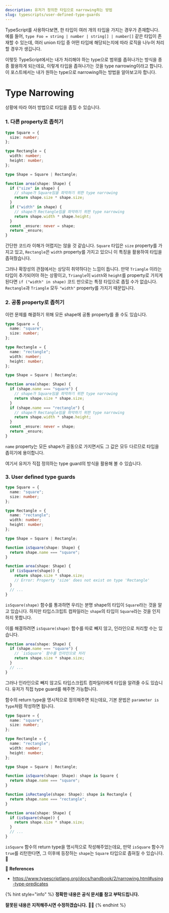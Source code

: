 ```yaml
---
description: 유저가 정의한 타입으로 narrowing하는 방법
slug: typescripts/user-defined-type-guards
---
```


TypeScript를 사용하다보면, 한 타입이 여러 개의 타입을 가지는 경우가 존재합니다.
예를 들어, `type Foo = string | number | string[] | number[]` 같은 타입이 존재할 수 있는데, 여러 union 타입 중 어떤 타입에 해당되는지에 따라 로직을 나누어 처리할 경우가 생깁니다.

이렇듯 TypeScript에서는 내가 처리해야 하는 type으로 범위를 좁혀나가는 방식을 종종 활용하게 되는데요, 이렇게 타입을 좁혀나가는 것을 type narrowing이라고 합니다. 이 포스트에서는 내가 원하는 type으로 narrowing하는 방법을 알아보고자 합니다.

# Type Narrowing

상황에 따라 여러 방법으로 타입을 좁힐 수 있습니다.

### 1. 다른 property로 좁히기

```typescript
type Square = {
  size: number;
};

type Rectangle = {
  width: number;
  height: number;
};

type Shape = Square | Rectangle;

function area(shape: Shape) {
  if ("size" in shape) {
    // shape가 Square임을 파악하기 위한 type narrowing
    return shape.size * shape.size;
  }
  if ("width" in shape) {
    // shape가 Rectangle임을 파악하기 위한 type narrowing
    return shape.width * shape.height;
  }
  const _ensure: never = shape;
  return _ensure;
}
```

간단한 코드라 이해가 어렵지는 않을 것 같습니다. `Square` 타입은 `size` property를 가지고 있고, `Rectangle`은 `width` property를 가지고 있으니 이 특징을 활용하여 타입을 좁혀줬습니다.

그러나 확장성의 관점에서는 상당히 취약하다는 느낌이 듭니다. 만약 `Triangle` 이라는 타입이 추가되어야 하는 상황이고, `Triangle`이 `width`와 `height`를 property로 가지게 된다면 `if ("width" in shape)` 코드 만으로는 특정 타입으로 좁힐 수가 없습니다. `Rectangle`과 `Triangle` 모두 `"width"` property를 가지기 때문입니다.

### 2. 공통 property로 좁히기

이런 문제를 해결하기 위해 모든 shape에 공통 property를 줄 수도 있습니다.

```typescript
type Square = {
  name: "square";
  size: number;
};

type Rectangle = {
  name: "rectangle";
  width: number;
  height: number;
};

type Shape = Square | Rectangle;

function area(shape: Shape) {
  if (shape.name === "square") {
    // shape가 Square임을 파악하기 위한 type narrowing
    return shape.size * shape.size;
  }
  if (shape.name === "rectangle") {
    // shape가 Rectangle임을 파악하기 위한 type narrowing
    return shape.width * shape.height;
  }
  const _ensure: never = shape;
  return _ensure;
}
```

`name` property는 모든 shape가 공동으로 가지면서도 그 값은 모두 다르므로 타입을 좁히기에 용이합니다.

여기서 유저가 직접 정의하는 type guard의 방식을 활용해 볼 수 있습니다.

### 3. User defined type guards

```typescript
type Square = {
  name: "square";
  size: number;
};

type Rectangle = {
  name: "rectangle";
  width: number;
  height: number;
};

type Shape = Square | Rectangle;

function isSquare(shape: Shape) {
  return shape.name === "square";
}

function area(shape: Shape) {
  if (isSquare(shape)) {
    return shape.size * shape.size;
    // Error: Property 'size' does not exist on type 'Rectangle'
  }
  // ...
}
```

`isSquare(shape)` 함수를 통과하면 우리는 분명 shape의 타입이 `Square`라는 것을 알고 있습니다. 하지만 타입스크립트 컴파일러는 `shape`의 타입이 `Square`라는 것을 인지하지 못합니다.

이를 해결하려면 `isSquare(shape)` 함수를 따로 빼지 않고, 인라인으로 처리할 수는 있습니다.

```typescript
function area(shape: Shape) {
  if (shape.name === "square") {
    // `isSquare` 함수를 인라인으로 처리
    return shape.size * shape.size;
  }
  // ...
}
```

그러나 인라인으로 빼지 않고도 타입스크립트 컴파일러에게 타입을 알려줄 수도 있습니다. 유저가 직접 type guard를 해주면 가능합니다.

함수의 return type을 명시적으로 정의해주면 되는데요, 기본 문법은 `parameter is Type`처럼 작성하면 됩니다.

```typescript
type Square = {
  name: "square";
  size: number;
};

type Rectangle = {
  name: "rectangle";
  width: number;
  height: number;
};

type Shape = Square | Rectangle;

function isSquare(shape: Shape): shape is Square {
  return shape.name === "square";
}

function isRectangle(shape: Shape): shape is Rectangle {
  return shape.name === "rectangle";
}

function area(shape: Shape) {
  if (isSquare(shape)) {
    return shape.size * shape.size;
  }
  // ...
}
```

`isSquare` 함수의 return type을 명시적으로 작성해주었는데요, 만약 `isSquare` 함수가 `true`를 리턴한다면, 그 이후에 등장하는 `shape`는 `Square` 타입으로 좁혀질 수 있습니다. 👻

📕 **References**

- https://www.typescriptlang.org/docs/handbook/2/narrowing.html#using-type-predicates

{% hint style="info" %}
**정확한 내용은 공식 문서를 참고 부탁드립니다.**

**잘못된 내용은 지적해주시면 수정하겠습니다.** 🙏🏻
{% endhint %}
